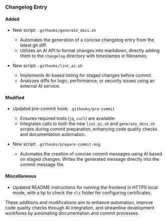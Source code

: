 ### Changelog Entry

#### Added

- New script: `.githooks/generate_docs.sh`
  - Automates the generation of a concise changelog entry from the latest git diff.
  - Utilizes an AI API to format changes into markdown, directly adding them to the `changelog` directory with timestamps in filenames.
  
- New script: `.githooks/lint_ai.sh`
  - Implements AI-based linting for staged changes before commit.
  - Analyzes diffs for logic, performance, or security issues using an external AI service.

#### Modified

- Updated pre-commit hook: `.githooks/pre-commit`
  - Ensures required tools (`jq`, `curl`) are available.
  - Integrates calls to both the new `lint_ai.sh` and `generate_docs.sh` scripts during commit preparation, enhancing code quality checks and documentation automation.

- New script: `.githooks/prepare-commit-msg`
  - Automates the creation of concise commit messages using AI based on staged changes. Writes the generated message directly into the commit message file.
  
#### Miscellaneous

- Updated README instructions for running the frontend in HTTPS local mode, with a tip to check the `tls` folder for configuring certificates.

These additions and modifications aim to enhance automation, improve code quality checks through AI integration, and streamline development workflows by automating documentation and commit processes.
